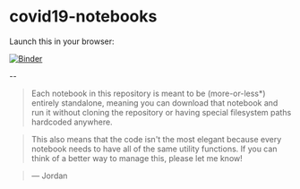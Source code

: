 # covid19-notebooks

Launch this in your browser:

[![Binder](https://mybinder.org/badge_logo.svg)](https://mybinder.org/v2/gh/j6k4m8/covid19-notebooks/master)

--

> Each notebook in this repository is meant to be (more-or-less*) entirely standalone, meaning you can download that notebook and run it without cloning the repository or having special filesystem paths hardcoded anywhere.

> This also means that the code isn't the most elegant because every notebook needs to have all of the same utility functions. If you can think of a better way to manage this, please let me know!

> — Jordan
